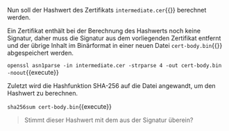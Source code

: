 Nun soll der Hashwert des Zertifikats `intermediate.cer`{{}} berechnet werden.

Ein Zertifikat enthält bei der Berechnung des Hashwerts noch keine Signatur, daher muss die Signatur aus dem vorliegenden 
Zertifikat entfernt und der übrige Inhalt im Binärformat in einer neuen Datei `cert-body.bin`{{}} abgespeichert werden.

`openssl asn1parse -in intermediate.cer -strparse 4 -out cert-body.bin -noout`{{execute}}

Zuletzt wird die Hashfunktion SHA-256 auf die Datei angewandt, um den Hashwert zu berechnen.

`sha256sum cert-body.bin`{{execute}}

>Stimmt dieser Hashwert mit dem aus der Signatur überein?